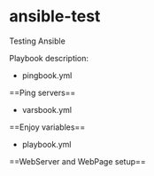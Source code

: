 # ansible-test
Testing Ansible

Playbook description:

- pingbook.yml

==Ping servers==

- varsbook.yml

==Enjoy variables==

- playbook.yml

==WebServer and WebPage setup==
